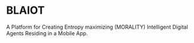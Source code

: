 # BLAIOT
A Platform for Creating Entropy maximizing (MORALITY) Intelligent Digital Agents Residing in a Mobile App.
